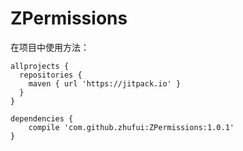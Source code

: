 # ZPermissions
在项目中使用方法：
```
allprojects {
  repositories {
    maven { url 'https://jitpack.io' }
  }
}
```

```
dependencies {
	compile 'com.github.zhufui:ZPermissions:1.0.1'
}
```
